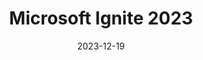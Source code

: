 ---
title: "Microsoft Ignite 2023"
date: 2023-12-19
externalUrl: "https://pulse.microsoft.com/nl-nl/microsoft-ignite/"
---